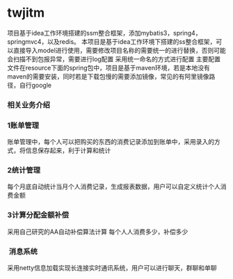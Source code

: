 # twjitm
项目基于idea工作环境搭建的ssm整合框架，添加mybatis3，spring4，springmvc4，以及redis。
本项目是基于idea工作环境下搭建的ss整合框架，可以直接导入model进行使用，需要修改项目名称的需要统一的进行替换，否则可能会扫描不到包报异常，需要进行log配置
采用统一命名的方式进行配置
主要配置文件在resource下面的spring包中，项目是基于maven环境，若是本地没有maven的需要安装，同时若是下载包慢的需要添加镜像，常见的有阿里镜像路径，自行google

### 相关业务介绍
### 1账单管理
账单管理中，每个人可以把购买的东西的消费记录添加到账单中，采用录入的方式，将信息保存起来，利于计算和统计
### 2统计管理
每个月底自动统计当月个人消费记录，生成报表数据，用户可以自定义统计个人消费金额
### 3计算分配金额补偿
采用自己研究的AA自动补偿算法计算 每个人人消费多少，补偿多少
###  消息系统
采用netty信息加载实现长连接实时通讯系统，用户可以进行聊天，群聊和单聊

